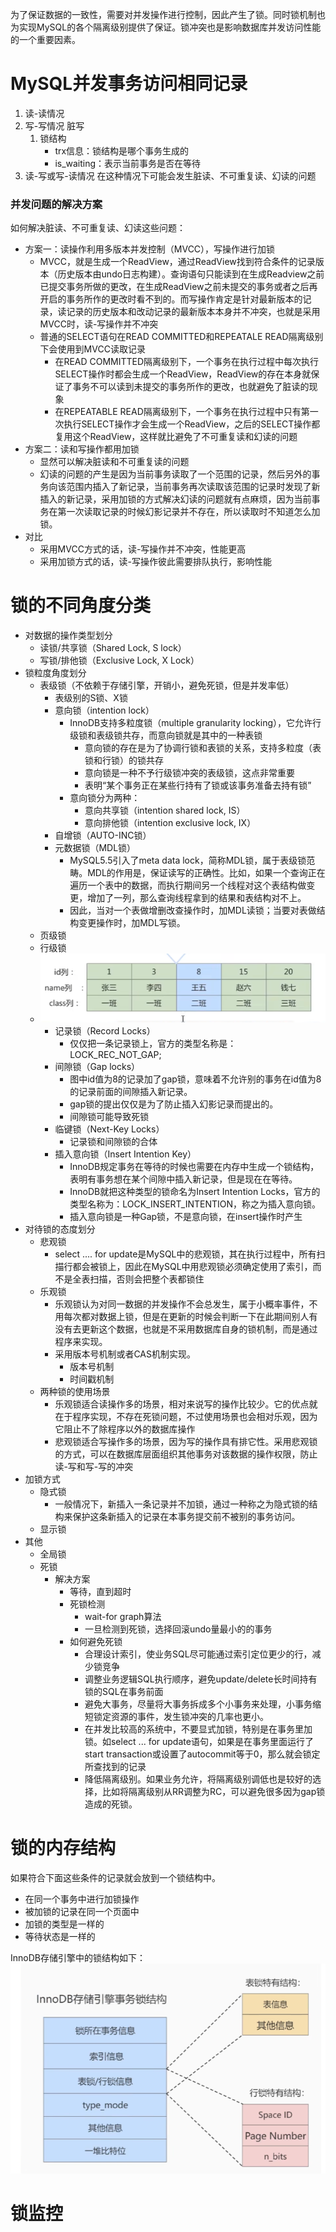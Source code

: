 为了保证数据的一致性，需要对并发操作进行控制，因此产生了锁。同时锁机制也为实现MySQL的各个隔离级别提供了保证。锁冲突也是影响数据库并发访问性能的一个重要因素。

# MySQL并发事务访问相同记录
1. 读-读情况
2. 写-写情况
	脏写
	1. 锁结构
		+ trx信息：锁结构是哪个事务生成的
		+ is_waiting：表示当前事务是否在等待
4. 读-写或写-读情况
在这种情况下可能会发生脏读、不可重复读、幻读的问题

### 并发问题的解决方案
如何解决脏读、不可重复读、幻读这些问题：
+ 方案一：读操作利用多版本并发控制（MVCC），写操作进行加锁
	+ MVCC，就是生成一个ReadView，通过ReadView找到符合条件的记录版本（历史版本由undo日志构建）。查询语句只能读到在生成Readview之前已提交事务所做的更改，在生成ReadView之前未提交的事务或者之后再开启的事务所作的更改时看不到的。而写操作肯定是针对最新版本的记录，读记录的历史版本和改动记录的最新版本本身并不冲突，也就是采用MVCC时，读-写操作并不冲突
	+ 普通的SELECT语句在READ COMMITTED和REPEATALE READ隔离级别下会使用到MVCC读取记录
		+ 在READ COMMITTED隔离级别下，一个事务在执行过程中每次执行SELECT操作时都会生成一个ReadView，ReadView的存在本身就保证了事务不可以读到未提交的事务所作的更改，也就避免了脏读的现象
		+ 在REPEATABLE READ隔离级别下，一个事务在执行过程中只有第一次执行SELECT操作才会生成一个ReadView，之后的SELECT操作都复用这个ReadView，这样就比避免了不可重复读和幻读的问题
+ 方案二：读和写操作都用加锁
	+ 显然可以解决脏读和不可重复读的问题
	+ 幻读的问题的产生是因为当前事务读取了一个范围的记录，然后另外的事务向该范围内插入了新记录，当前事务再次读取该范围的记录时发现了新插入的新记录，采用加锁的方式解决幻读的问题就有点麻烦，因为当前事务在第一次读取记录的时候幻影记录并不存在，所以读取时不知道怎么加锁。
+ 对比
	+ 采用MVCC方式的话，读-写操作并不冲突，性能更高
	+ 采用加锁方式的话，读-写操作彼此需要排队执行，影响性能

# 锁的不同角度分类
+ 对数据的操作类型划分
	+ 读锁/共享锁（Shared Lock, S lock）
	+ 写锁/排他锁（Exclusive Lock, X Lock）
+ 锁粒度角度划分
	+ 表级锁（不依赖于存储引擎，开销小，避免死锁，但是并发率低）
		+ 表级别的S锁、X锁
		+ 意向锁（intention lock）
			+ InnoDB支持多粒度锁（multiple granularity locking），它允许行级锁和表级锁共存，而意向锁就是其中的一种表锁
				+ 意向锁的存在是为了协调行锁和表锁的关系，支持多粒度（表锁和行锁）的锁共存
				+ 意向锁是一种不予行级锁冲突的表级锁，这点非常重要
				+ 表明“某个事务正在某些行持有了锁或该事务准备去持有锁”
			+ 意向锁分为两种：
				+ 意向共享锁（intention shared lock, IS）
				+ 意向排他锁（intention exclusive lock, IX）
		+ 自增锁（AUTO-INC锁）
		+ 元数据锁（MDL锁）
			+ MySQL5.5引入了meta data lock，简称MDL锁，属于表级锁范畴。MDL的作用是，保证读写的正确性。比如，如果一个查询正在遍历一个表中的数据，而执行期间另一个线程对这个表结构做变更，增加了一列，那么查询线程拿到的结果和表结构对不上。
			+ 因此，当对一个表做增删改查操作时，加MDL读锁；当要对表做结构变更操作时，加MDL写锁。
	+ 页级锁
	+ 行级锁
	+ ![image.png](https://raw.githubusercontent.com/mowang111/image-hosting/master/typora_images/20230225163302.png)
		+ 记录锁（Record Locks）
			+ 仅仅把一条记录锁上，官方的类型名称是：LOCK_REC_NOT_GAP;
		+ 间隙锁（Gap locks）
			+ 图中id值为8的记录加了gap锁，意味着不允许别的事务在id值为8的记录前面的间隙插入新记录。
			+ gap锁的提出仅仅是为了防止插入幻影记录而提出的。
			+ 间隙锁可能导致死锁
		+ 临键锁（Next-Key Locks）
			+ 记录锁和间隙锁的合体
		+ 插入意向锁（Insert Intention Key）
			+ InnoDB规定事务在等待的时候也需要在内存中生成一个锁结构，表明有事务想在某个间隙中插入新记录，但是现在在等待。
			+ InnoDB就把这种类型的锁命名为Insert Intention Locks，官方的类型名称为：LOCK_INSERT_INTENTION，称之为插入意向锁。
			+ 插入意向锁是一种Gap锁，不是意向锁，在insert操作时产生
+ 对待锁的态度划分
	+ 悲观锁
		+ select .... for update是MySQL中的悲观锁，其在执行过程中，所有扫描行都会被锁上，因此在MySQL中用悲观锁必须确定使用了索引，而不是全表扫描，否则会把整个表都锁住
	+ 乐观锁
		+ 乐观锁认为对同一数据的并发操作不会总发生，属于小概率事件，不用每次都对数据上锁，但是在更新的时候会判断一下在此期间别人有没有去更新这个数据，也就是不采用数据库自身的锁机制，而是通过程序来实现。
		+ 采用版本号机制或者CAS机制实现。
			+ 版本号机制
			+ 时间戳机制
	+ 两种锁的使用场景
		+ 乐观锁适合读操作多的场景，相对来说写的操作比较少。它的优点就在于程序实现，不存在死锁问题，不过使用场景也会相对乐观，因为它阻止不了除程序以外的数据库操作
		+ 悲观锁适合写操作多的场景，因为写的操作具有排它性。采用悲观锁的方式，可以在数据库层面组织其他事务对该数据的操作权限，防止读-写和写-写的冲突
+ 加锁方式
	+ 隐式锁
		+ 一般情况下，新插入一条记录并不加锁，通过一种称之为隐式锁的结构来保护这条新插入的记录在本事务提交前不被别的事务访问。
	+ 显示锁
+ 其他
	+ 全局锁
	+ 死锁
		+ 解决方案
			+ 等待，直到超时
			+ 死锁检测
				+ wait-for graph算法
				+ 一旦检测到死锁，选择回滚undo量最小的的事务
			+ 如何避免死锁
				+ 合理设计索引，使业务SQL尽可能通过索引定位更少的行，减少锁竞争
				+ 调整业务逻辑SQL执行顺序，避免update/delete长时间持有锁的SQL在事务前面
				+ 避免大事务，尽量将大事务拆成多个小事务来处理，小事务缩短锁定资源的事件，发生锁冲突的几率也更小。
				+ 在并发比较高的系统中，不要显式加锁，特别是在事务里加锁。如select ... for update语句，如果是在事务里面运行了start transaction或设置了autocommit等于0，那么就会锁定所查找到的记录
				+ 降低隔离级别。如果业务允许，将隔离级别调低也是较好的选择，比如将隔离级别从RR调整为RC，可以避免很多因为gap锁造成的死锁。


# 锁的内存结构
如果符合下面这些条件的记录就会放到一个锁结构中。
+ 在同一个事务中进行加锁操作
+ 被加锁的记录在同一个页面中
+ 加锁的类型是一样的
+ 等待状态是一样的

InnoDB存储引擎中的锁结构如下：
![image.png](https://raw.githubusercontent.com/mowang111/image-hosting/master/typora_images/20230225204558.png)

# 锁监控
